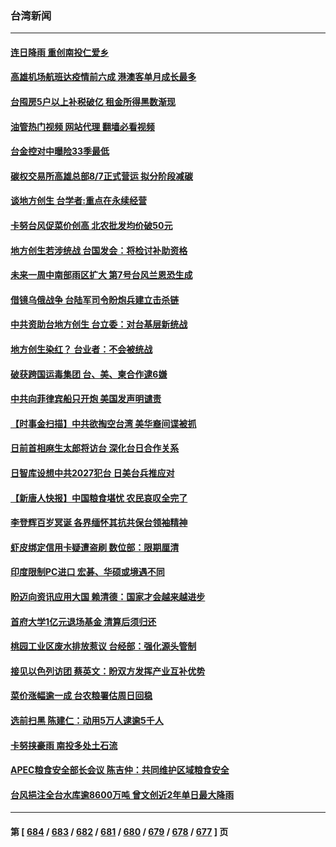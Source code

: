 ### 台湾新闻
---
#### [连日降雨 重创南投仁爱乡](../../pages/ncid1349361/n14049012.md?08071645) 
#### [高雄机场航班达疫情前六成 港澳客单月成长最多](../../pages/ncid1349361/n14049054.md?08071645) 
#### [台囤房5户以上补税破亿 租金所得黑数渐现](../../pages/ncid1349361/n14049053.md?08071645) 
#### [油管热门视频 网站代理 翻墙必看视频](http://138.2.39.72:81/youtube.html?epic-marker?08071645)
#### [台金控对中曝险33季最低](../../pages/ncid1349361/n14049016.md?08071645) 
#### [碳权交易所高雄总部8/7正式营运 拟分阶段减碳](../../pages/ncid1349361/n14049015.md?08071645) 
#### [谈地方创生 台学者:重点在永续经营](../../pages/ncid1349361/n14049011.md?08071645) 
#### [卡努台风促菜价创高 北农批发均价破50元](../../pages/ncid1349361/n14048961.md?08071645) 
#### [地方创生若涉统战 台国发会：将检讨补助资格](../../pages/ncid1349361/n14048960.md?08071645) 
#### [未来一周中南部雨区扩大 第7号台风兰恩恐生成](../../pages/ncid1349361/n14048962.md?08071645) 
#### [借镜乌俄战争 台陆军司令盼炮兵建立击杀链](../../pages/ncid1349361/n14048965.md?08071645) 
#### [中共资助台地方创生 台立委：对台基层新统战](../../pages/ncid1349361/n14048937.md?08071645) 
#### [地方创生染红？ 台业者：不会被统战](../../pages/ncid1349361/n14048928.md?08071645) 
#### [破获跨国运毒集团  台、美、柬合作逮6嫌](../../pages/ncid1349361/n14048923.md?08071645) 
#### [中共向菲律宾船只开炮 美国发声明谴责](../../pages/ncid1349361/n14048908.md?08071645) 
#### [【时事金扫描】中共欲掏空台湾 美华裔间谍被抓](../../pages/ncid1349361/n14048628.md?08071645) 
#### [日前首相麻生太郎将访台 深化台日合作关系](../../pages/ncid1349361/n14048423.md?08071645) 
#### [日智库设想中共2027犯台 日美台兵推应对](../../pages/ncid1349361/n14048211.md?08071645) 
#### [【新唐人快报】中国粮食堪忧 农民哀叹全完了](../../pages/ncid1349361/n14048278.md?08071645) 
#### [李登辉百岁冥诞 各界缅怀其抗共保台领袖精神](../../pages/ncid1349361/n14046102.md?08071645) 
#### [虾皮绑定信用卡疑遭盗刷 数位部：限期厘清](../../pages/ncid1349361/n14048098.md?08071645) 
#### [印度限制PC进口 宏碁、华硕或境遇不同](../../pages/ncid1349361/n14048091.md?08071645) 
#### [盼迈向资讯应用大国 赖清德：国家才会越来越进步](../../pages/ncid1349361/n14048104.md?08071645) 
#### [首府大学1亿元退场基金 清算后须归还](../../pages/ncid1349361/n14048102.md?08071645) 
#### [桃园工业区废水排放惹议 台经部：强化源头管制](../../pages/ncid1349361/n14048110.md?08071645) 
#### [接见以色列访团 蔡英文：盼双方发挥产业互补优势](../../pages/ncid1349361/n14048100.md?08071645) 
#### [菜价涨幅逾一成 台农粮署估周日回稳](../../pages/ncid1349361/n14048113.md?08071645) 
#### [选前扫黑 陈建仁：动用5万人逮逾5千人](../../pages/ncid1349361/n14048099.md?08071645) 
#### [卡努挟豪雨 南投多处土石流](../../pages/ncid1349361/n14048095.md?08071645) 
#### [APEC粮食安全部长会议 陈吉仲：共同维护区域粮食安全](../../pages/ncid1349361/n14048130.md?08071645) 
#### [台风挹注全台水库逾8600万吨 曾文创近2年单日最大降雨](../../pages/ncid1349361/n14048094.md?08071645) 

---
#### 第 [ [684](./684.md?08071645) / [683](./683.md?08071645) / [682](./682.md?08071645) / [681](./681.md?08071645) / [680](./680.md?08071645) / [679](./679.md?08071645) / [678](./678.md?08071645) / [677](./677.md?08071645) ] 页
